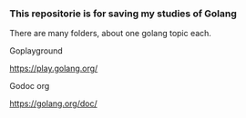 ###  This repositorie is for saving my studies of Golang

There are many folders, about one golang topic each.

Goplayground

https://play.golang.org/

Godoc org

https://golang.org/doc/
